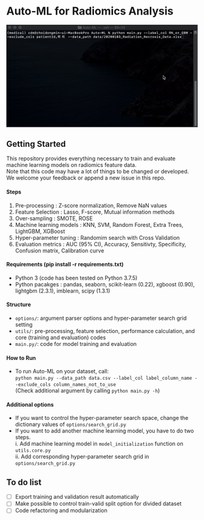 # Auto-ML for Radiomics Analysis

![Example](ex/automl_run_ex.gif)

## Getting Started
This repository provides everything necessary to train and evaluate machine learning models on radiomics feature data.\
Note that this code may have a lot of things to be changed or developed. We welcome your feedback or append a new issue in this repo.

#### Steps
1. Pre-processing : Z-score normalization, Remove NaN values
2. Feature Selection : Lasso, F-score, Mutual information methods
3. Over-sampling : SMOTE, ROSE
5. Machine learning models : KNN, SVM, Random Forest, Extra Trees, LightGBM, XGBoost
6. Hyper-parameter tuning : Randomim search with Cross Validation
7. Evaluation metrics : AUC (95% CI), Accuracy, Sensitivty, Specificity, Confusion matrix, Calibration curve

#### Requirements (pip install -r requirements.txt)
- Python 3 (code has been tested on Python 3.7.5)
- Python pacakges : pandas, seaborn, scikit-learn (0.22), xgboost (0.90), lightgbm (2.3.1), imblearn, scipy (1.3.1)

#### Structure
- ```options/```: argument parser options and hyper-parameter search grid setting
- ```utils/```: pre-processing, feature selection, performance calculation, and core (training and evaluation) codes
- ```main.py/```: code for model training and evaluation

#### How to Run
- To run Auto-ML on your dataset, call:\
```python main.py --data_path data.csv --label_col label_column_name --exclude_cols column_names_not_to_use```\
(Check additional argument by calling ```python main.py -h```)

#### Additional options
- If you want to control the hyper-parameter search space, change the dictionary values of ```options/search_grid.py```
- If you want to add another machine learning model, you have to do two steps.\
 i. Add machine learning model in ```model_initialization``` function on ```utils.core.py```\
 ii. Add corresponding hyper-parameter search grid in ```options/search_grid.py```


## To do list
- [ ] Export training and validation result automatically
- [ ] Make possible to control train-valid split option for divided dataset
- [ ] Code refactoring and modularization
